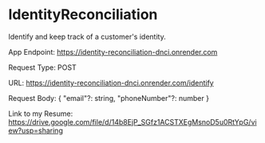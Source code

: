 # IdentityReconciliation
 Identify and keep track of a customer's identity.

App Endpoint:
https://identity-reconciliation-dnci.onrender.com


Request Type: POST

URL: https://identity-reconciliation-dnci.onrender.com/identify

Request Body:
{
	"email"?: string,
	"phoneNumber"?: number
}


Link to my Resume:
https://drive.google.com/file/d/14b8EjP_SGfz1ACSTXEgMsnoD5u0RtYpG/view?usp=sharing
